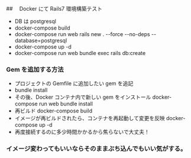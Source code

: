 ##　 Docker にて Rails7 環境構築テスト

- DB は postgresql
- docker-compose build
- docker-compose run web rails new . --force --no-deps --database=postgresql
- docker-compose up -d
- docker-compose run web bundle exec rails db:create

### Gem を追加する方法

- プロジェクトの Gemfile に追加したい gem を追記
- bundle install
- その後、Docker コンテナ内で新しい gem をインストール docker-compose run web bundle install
- 再ビルド docker-compose build
- イメージが再ビルドされたら、コンテナを再起動して変更を反映 docker-compose up -d
- 再度接続するのに多少時間かかるから焦らないで大丈夫！

### イメージ変わってもいいならそのままぶち込んでもいい気がする。
